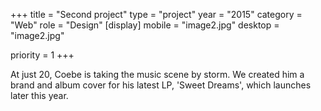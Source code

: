 +++
title = "Second project"
type = "project"
year = "2015"
category = "Web"
role = "Design"
[display]
mobile = "image2.jpg"
desktop = "image2.jpg"


priority = 1
+++

At just 20, Coebe is taking the music scene by storm. We created him a brand and album cover for his latest LP, 'Sweet Dreams', which launches later this year.
